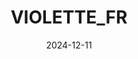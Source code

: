 ---  
layout: startup_page  
title: "VIOLETTE_FR"  
id: "violettefr.com"  
permalink: "/violettefrviolettefr.com12112024/"  
website: "https://www.violettefr.com/"  
funding_round: "Series B"  
funding_amount: ""  
investors: "Silas Capital, Experienced Capital, Monogram Capital Partners, Felix Capital"  
about: "VIOLETTE_FR is a multi-category clean beauty brand founded by makeup artist Violette Serrat. The brand focuses on creating high-performance cosmetics with an artistic touch, offering a curated lifestyle approach to beauty that emphasizes natural enhancement rather than masking imperfections. Its products are known for their innovative formulas and accessible price points."  
markets: "Beauty, Cosmetics, Skincare, Haircare, E-Commerce"  
hq: "New York, New York, United States"  
founded_year: "2021"  
linkedin: "https://www.linkedin.com/company/violette-fr"  
twitter: ""  
instagram: ""  
facebook: ""  
crunchbase: "https://www.crunchbase.com/organization/violette-835c"  
pitchbook: ""  

date_display: "11-Dec-2024"  
date: "2024-12-11"

# SEO Optimization  
meta_title: "VIOLETTE_FR - Series B"  
meta_description: "VIOLETTE_FR, VIOLETTE_FR is a multi-category clean beauty brand founded by makeup artist Violette Serrat. The brand focuses on creating high-performance cosmetics ..."  
meta_keywords: "VIOLETTE_FR, Beauty, Cosmetics, Skincare, Haircare, E-Commerce, Series B funding"  
canonical_url: "https://startup.projectstartups.com/violettefrviolettefr.com12112024/"  
---